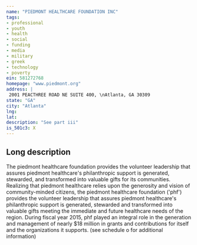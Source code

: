 ```yaml
---
name: "PIEDMONT HEALTHCARE FOUNDATION INC"
tags:
- professional
- youth
- health
- social
- funding
- media
- military
- greek
- technology
- poverty
ein: 581272768
homepage: "www.piedmont.org"
address: |
 2001 PEACTHREE ROAD NE SUITE 400, \nAtlanta, GA 30309
state: "GA"
city: "Atlanta"
lng: 
lat: 
description: "See part iii"
is_501c3: X
---
```


## Long description

The piedmont healthcare foundation provides the volunteer leadership that assures piedmont healthcare's philanthropic support is generated, stewarded, and transformed into valuable gifts for its communities. Realizing that piedmont healthcare relies upon the generosity and vision of community-minded citizens, the piedmont healthcare foundation ('phf') provides the volunteer leadership that assures piedmont healthcare's philanthropic support is generated, stewarded and transformed into valuable gifts meeting the immediate and future healthcare needs of the region. During fiscal year 2015, phf played an integral role in the generation and management of nearly $18 million in grants and contributions for itself and the organizations it supports. (see schedule o for additional information)
